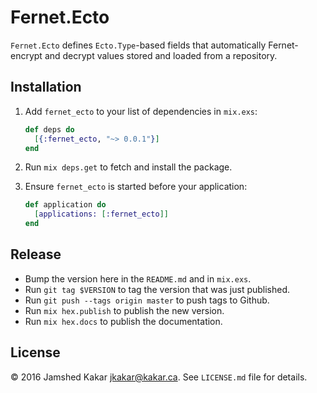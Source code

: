 # Fernet.Ecto

`Fernet.Ecto` defines `Ecto.Type`-based fields that automatically
Fernet-encrypt and decrypt values stored and loaded from a repository.

## Installation

1. Add `fernet_ecto` to your list of dependencies in `mix.exs`:

   ```elixir
   def deps do
     [{:fernet_ecto, "~> 0.0.1"}]
   end
   ```

1. Run `mix deps.get` to fetch and install the package.

1. Ensure `fernet_ecto` is started before your application:

   ```elixir
   def application do
     [applications: [:fernet_ecto]]
   end
   ```

## Release

* Bump the version here in the `README.md` and in `mix.exs`.
* Run `git tag $VERSION` to tag the version that was just published.
* Run `git push --tags origin master` to push tags to Github.
* Run `mix hex.publish` to publish the new version.
* Run `mix hex.docs` to publish the documentation.

## License

&copy; 2016 Jamshed Kakar <jkakar@kakar.ca>. See `LICENSE.md` file for
details.
